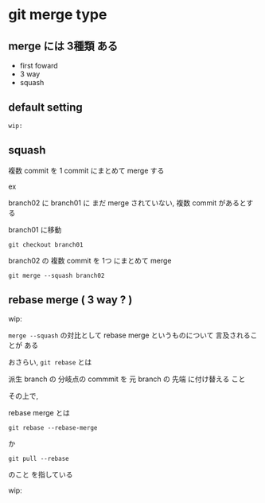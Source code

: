
# git merge type


## merge には 3種類 ある

- first foward
- 3 way
- squash


## default setting

```
wip:
```


## squash

複数 commit を 1 commit にまとめて merge する

ex

branch02 に branch01 に まだ merge されていない, 複数 commit があるとする

branch01 に移動

```
git checkout branch01
```

branch02 の 複数 commit を 1つ にまとめて merge

```
git merge --squash branch02
```


## rebase merge ( 3 way ? )

wip:


`merge --squash` の対比として rebase merge というものについて 言及されることが ある


おさらい,
`git rebase` とは

派生 branch の 分岐点の commmit を 元 branch の 先端 に付け替える
こと

その上で,

rebase merge とは

```
git rebase --rebase-merge
```

か

```
git pull --rebase
```

のこと を指している

wip:


